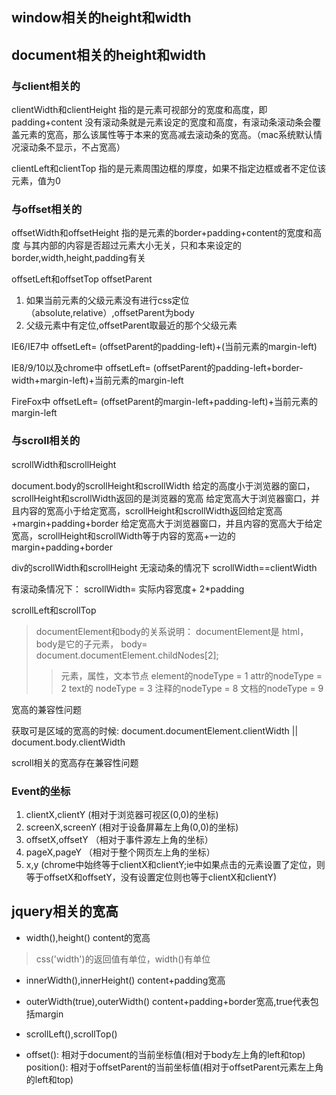 ## window相关的height和width

## document相关的height和width

### 与client相关的
clientWidth和clientHeight 指的是元素可视部分的宽度和高度，即padding+content
没有滚动条就是元素设定的宽度和高度，有滚动条滚动条会覆盖元素的宽高，那么该属性等于本来的宽高减去滚动条的宽高。（mac系统默认情况滚动条不显示，不占宽高）

clientLeft和clientTop 指的是元素周围边框的厚度，如果不指定边框或者不定位该元素，值为0

### 与offset相关的
offsetWidth和offsetHeight 指的是元素的border+padding+content的宽度和高度
与其内部的内容是否超过元素大小无关，只和本来设定的border,width,height,padding有关

offsetLeft和offsetTop
offsetParent
1. 如果当前元素的父级元素没有进行css定位（absolute,relative）,offsetParent为body
2. 父级元素中有定位,offsetParent取最近的那个父级元素

IE6/IE7中
offsetLeft= (offsetParent的padding-left)+(当前元素的margin-left)

IE8/9/10以及chrome中
offsetLeft= (offsetParent的padding-left+border-width+margin-left)+当前元素的margin-left

FireFox中
offsetLeft= (offsetParent的margin-left+padding-left)+当前元素的margin-left

### 与scroll相关的
scrollWidth和scrollHeight

document.body的scrollHeight和scrollWidth
给定的高度小于浏览器的窗口，scrollHeight和scrollWidth返回的是浏览器的宽高
给定宽高大于浏览器窗口，并且内容的宽高小于给定宽高，scrollHeight和scrollWidth返回给定宽高+margin+padding+border
给定宽高大于浏览器窗口，并且内容的宽高大于给定宽高，scrollHeight和scrollWidth等于内容的宽高+一边的margin+padding+border

div的scrollWidth和scrollHeight
无滚动条的情况下
scrollWidth==clientWidth

有滚动条情况下：
scrollWidth= 实际内容宽度+ 2*padding

scrollLeft和scrollTop

>documentElement和body的关系说明：
 documentElement是 html，body是它的子元素，
 body= document.documentElement.childNodes[2];
>> 元素，属性，文本节点
  element的nodeType = 1
  attr的nodeType = 2
  text的 nodeType = 3
  注释的nodeType = 8
 文档的nodeType = 9  

宽高的兼容性问题

获取可是区域的宽高的时候:
document.documentElement.clientWidth || document.body.clientWidth

scroll相关的宽高存在兼容性问题

### Event的坐标
1. clientX,clientY (相对于浏览器可视区(0,0)的坐标)
2. screenX,screenY (相对于设备屏幕左上角(0,0)的坐标)
3. offsetX,offsetY （相对于事件源左上角的坐标）
4. pageX,pageY （相对于整个网页左上角的坐标）
5. x,y (chrome中始终等于clientX和clientY;ie中如果点击的元素设置了定位，则等于offsetX和offsetY，没有设置定位则也等于clientX和clientY)

## jquery相关的宽高
+ width(),height()   content的宽高
> css('width')的返回值有单位，width()有单位

+ innerWidth(),innerHeight() content+padding宽高

+ outerWidth(true),outerWidth() content+padding+border宽高,true代表包括margin

+ scrollLeft(),scrollTop()

+ offset(): 相对于document的当前坐标值(相对于body左上角的left和top)
  position(): 相对于offsetParent的当前坐标值(相对于offsetParent元素左上角的left和top)
